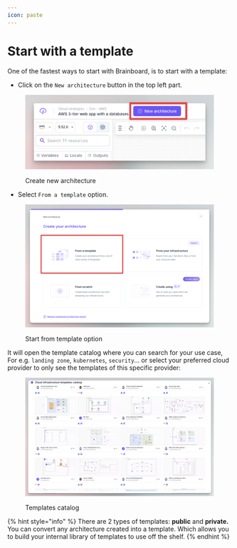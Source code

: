 ```yaml
---
icon: paste
---
```


# Start with a template

One of the fastest ways to start with Brainboard, is to start with a template:

* Click on the `New architecture` button in the top left part.

<figure><img src="../.gitbook/assets/fast-track-new-architecture.png" alt=""><figcaption><p>Create new architecture</p></figcaption></figure>

* Select `From a template` option.

<figure><img src="../.gitbook/assets/start-with-template.png" alt=""><figcaption><p>Start from template option</p></figcaption></figure>

It will open the template catalog where you can search for your use case, For e.g. `landing zone`, `kubernetes`, `security`... or select your preferred cloud provider to only see the templates  of this specific provider:

<figure><img src="../.gitbook/assets/template-catalog (1).png" alt=""><figcaption><p>Templates catalog</p></figcaption></figure>

{% hint style="info" %}
There are 2 types of templates: **public** and **private.**\
You can convert any architecture created into a template. Which allows you to build your internal library of templates to use off the shelf.
{% endhint %}

